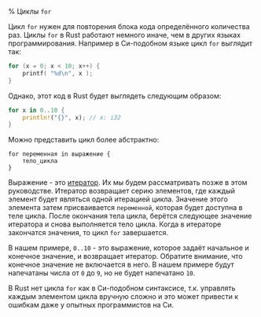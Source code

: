 % Циклы `for`

Цикл `for` нужен для повторения блока кода определённого количества раз. Циклы
`for` в Rust работают немного иначе, чем в других языках программирования.
Например в Си-подобном языке цикл `for` выглядит так:

```c
for (x = 0; x < 10; x++) {
    printf( "%d\n", x );
}
```

Однако, этот код в Rust будет выглядеть следующим образом:

```rust
for x in 0..10 {
    println!("{}", x); // x: i32
}
```

Можно представить цикл более абстрактно:

```ignore
for переменная in выражение {
    тело_цикла
}
```

Выражение - это [итератор][iterator]. Их мы будем рассматривать позже в этом
руководстве. Итератор возвращает серию элементов, где каждый элемент будет
являться одной итерацией цикла. Значение этого элемента затем присваивается
`переменной`, которая будет доступна в теле цикла. После окончания тела цикла,
берётся следующее значение итератора и снова выполняется тело цикла. Когда в
итераторе закончатся значения, то цикл `for` завершается.

[iterator]: iterators.html

В нашем примере, `0..10` - это выражение, которое задаёт начальное и конечное
значение, и возвращает итератор. Обратите внимание, что конечное значение не
включается в него. В нашем примере будут напечатаны числа от `0` до `9`, но не
будет напечатано `10`.

В Rust нет цикла `for` как в Си-подобном синтаксисе, т.к. управлять каждым
элементом цикла вручную сложно и это может привести к ошибкам даже у опытных
программистов на Си.
